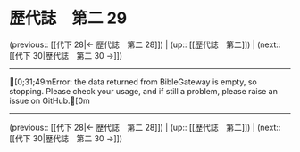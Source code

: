 # 歴代誌　第二 29

(previous:: [[代下 28|← 歴代誌　第二 28]]) | (up:: [[歴代誌　第二]]) | (next:: [[代下 30|歴代誌　第二 30 →]])

***
[0;31;49mError: the data returned from BibleGateway is empty, so stopping. Please check your usage, and if still a problem, please raise an issue on GitHub.[0m

***

(previous:: [[代下 28|← 歴代誌　第二 28]]) | (up:: [[歴代誌　第二]]) | (next:: [[代下 30|歴代誌　第二 30 →]])

